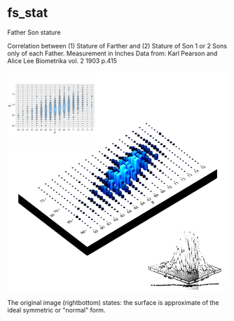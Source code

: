 # fs_stat
Father Son stature 

Correlation between (1) Stature of Farther and (2) Stature of Son
1 or 2 Sons only of each Father.
Measurement in Inches
Data from: Karl Pearson and Alice Lee Biometrika vol. 2 1903 p.415

![a relative link](fs_plot.jpg)

The original image (rightbottom) states:
the surface is approximate of the ideal symmetric or "normal" form.
